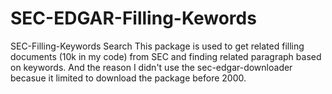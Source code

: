 # SEC-EDGAR-Filling-Kewords
SEC-Filling-Keywords Search
This package is used to get related filling documents (10k in my code) from SEC and finding related paragraph based on keywords. 
And the reason I didn't use the sec-edgar-downloader becasue it limited to download the package before 2000. 
